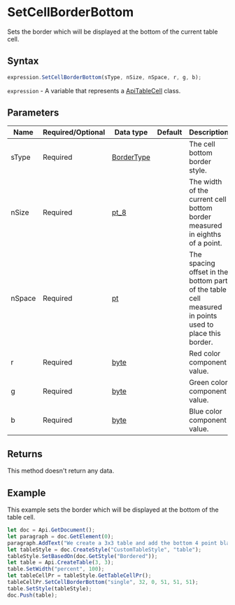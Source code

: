 # SetCellBorderBottom

Sets the border which will be displayed at the bottom of the current table cell.

## Syntax

```javascript
expression.SetCellBorderBottom(sType, nSize, nSpace, r, g, b);
```

`expression` - A variable that represents a [ApiTableCell](../ApiTableCell.md) class.

## Parameters

| **Name** | **Required/Optional** | **Data type** | **Default** | **Description** |
| ------------- | ------------- | ------------- | ------------- | ------------- |
| sType | Required | [BorderType](../../Enumeration/BorderType.md) |  | The cell bottom border style. |
| nSize | Required | [pt_8](../../Enumeration/pt_8.md) |  | The width of the current cell bottom border measured in eighths of a point. |
| nSpace | Required | [pt](../../Enumeration/pt.md) |  | The spacing offset in the bottom part of the table cell measured in points used to place this border. |
| r | Required | [byte](../../Enumeration/byte.md) |  | Red color component value. |
| g | Required | [byte](../../Enumeration/byte.md) |  | Green color component value. |
| b | Required | [byte](../../Enumeration/byte.md) |  | Blue color component value. |

## Returns

This method doesn't return any data.

## Example

This example sets the border which will be displayed at the bottom of the table cell.

```javascript
let doc = Api.GetDocument();
let paragraph = doc.GetElement(0);
paragraph.AddText("We create a 3x3 table and add the bottom 4 point black border to all cells:");
let tableStyle = doc.CreateStyle("CustomTableStyle", "table");
tableStyle.SetBasedOn(doc.GetStyle("Bordered"));
let table = Api.CreateTable(3, 3);
table.SetWidth("percent", 100);
let tableCellPr = tableStyle.GetTableCellPr();
tableCellPr.SetCellBorderBottom("single", 32, 0, 51, 51, 51);
table.SetStyle(tableStyle);
doc.Push(table);
```
